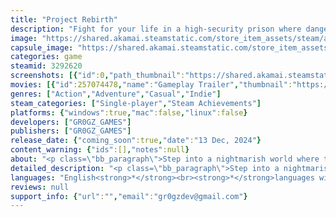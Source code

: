 ```yaml
---
title: "Project Rebirth"
description: "Fight for your life in a high-security prison where dangerous experiments have unleashed a deadly mutation. Solve puzzles, hide from a crazy doctor, and survive intense encounters as you attempt to escape this nightmare."
image: "https://shared.akamai.steamstatic.com/store_item_assets/steam/apps/3292620/header.jpg?t=1731867306"
capsule_image: "https://shared.akamai.steamstatic.com/store_item_assets/steam/apps/3292620/ede7f7c9a0ff7658d9fc28d64af36326cc81e869/capsule_231x87.jpg?t=1731867306"
categories: game
steamid: 3292620
screenshots: [{"id":0,"path_thumbnail":"https://shared.akamai.steamstatic.com/store_item_assets/steam/apps/3292620/ss_58080b9be222f65ebf725cdced787fad1bb5d548.600x338.jpg?t=1731867306","path_full":"https://shared.akamai.steamstatic.com/store_item_assets/steam/apps/3292620/ss_58080b9be222f65ebf725cdced787fad1bb5d548.1920x1080.jpg?t=1731867306"},{"id":1,"path_thumbnail":"https://shared.akamai.steamstatic.com/store_item_assets/steam/apps/3292620/ss_b5f121cf282b7e299a1ef5fd9af4b00d398f367f.600x338.jpg?t=1731867306","path_full":"https://shared.akamai.steamstatic.com/store_item_assets/steam/apps/3292620/ss_b5f121cf282b7e299a1ef5fd9af4b00d398f367f.1920x1080.jpg?t=1731867306"},{"id":2,"path_thumbnail":"https://shared.akamai.steamstatic.com/store_item_assets/steam/apps/3292620/ss_db76e889687247f031247bfb515ab8678b74fb7e.600x338.jpg?t=1731867306","path_full":"https://shared.akamai.steamstatic.com/store_item_assets/steam/apps/3292620/ss_db76e889687247f031247bfb515ab8678b74fb7e.1920x1080.jpg?t=1731867306"},{"id":3,"path_thumbnail":"https://shared.akamai.steamstatic.com/store_item_assets/steam/apps/3292620/ss_201fb0a34e0a1c1bf132ae2e3d5401c756fd9dca.600x338.jpg?t=1731867306","path_full":"https://shared.akamai.steamstatic.com/store_item_assets/steam/apps/3292620/ss_201fb0a34e0a1c1bf132ae2e3d5401c756fd9dca.1920x1080.jpg?t=1731867306"},{"id":4,"path_thumbnail":"https://shared.akamai.steamstatic.com/store_item_assets/steam/apps/3292620/ss_728a2ba42b8ae57e8a1d5c31587710f7c951e7db.600x338.jpg?t=1731867306","path_full":"https://shared.akamai.steamstatic.com/store_item_assets/steam/apps/3292620/ss_728a2ba42b8ae57e8a1d5c31587710f7c951e7db.1920x1080.jpg?t=1731867306"},{"id":5,"path_thumbnail":"https://shared.akamai.steamstatic.com/store_item_assets/steam/apps/3292620/ss_58ffb86580f80ed149c3d1af19ddffd27ddac04f.600x338.jpg?t=1731867306","path_full":"https://shared.akamai.steamstatic.com/store_item_assets/steam/apps/3292620/ss_58ffb86580f80ed149c3d1af19ddffd27ddac04f.1920x1080.jpg?t=1731867306"},{"id":6,"path_thumbnail":"https://shared.akamai.steamstatic.com/store_item_assets/steam/apps/3292620/ss_3163c2f161f16fcc4aac62327749fd9df09e81e4.600x338.jpg?t=1731867306","path_full":"https://shared.akamai.steamstatic.com/store_item_assets/steam/apps/3292620/ss_3163c2f161f16fcc4aac62327749fd9df09e81e4.1920x1080.jpg?t=1731867306"},{"id":7,"path_thumbnail":"https://shared.akamai.steamstatic.com/store_item_assets/steam/apps/3292620/ss_93d3b41c12db9a29aac4e7bce0583b0cfdb80758.600x338.jpg?t=1731867306","path_full":"https://shared.akamai.steamstatic.com/store_item_assets/steam/apps/3292620/ss_93d3b41c12db9a29aac4e7bce0583b0cfdb80758.1920x1080.jpg?t=1731867306"},{"id":8,"path_thumbnail":"https://shared.akamai.steamstatic.com/store_item_assets/steam/apps/3292620/ss_9a791d747d50689439be98a7c8eefaa5ec89ba8c.600x338.jpg?t=1731867306","path_full":"https://shared.akamai.steamstatic.com/store_item_assets/steam/apps/3292620/ss_9a791d747d50689439be98a7c8eefaa5ec89ba8c.1920x1080.jpg?t=1731867306"}]
movies: [{"id":257074478,"name":"Gameplay Trailer","thumbnail":"https://shared.akamai.steamstatic.com/store_item_assets/steam/apps/257074478/b5f121cf282b7e299a1ef5fd9af4b00d398f367f/movie_600x337.jpg?t=1731866811","webm":{"480":"http://video.akamai.steamstatic.com/store_trailers/257074478/movie480_vp9.webm?t=1731866811","max":"http://video.akamai.steamstatic.com/store_trailers/257074478/movie_max_vp9.webm?t=1731866811"},"mp4":{"480":"http://video.akamai.steamstatic.com/store_trailers/257074478/movie480.mp4?t=1731866811","max":"http://video.akamai.steamstatic.com/store_trailers/257074478/movie_max.mp4?t=1731866811"},"highlight":true}]
genres: ["Action","Adventure","Casual","Indie"]
steam_categories: ["Single-player","Steam Achievements"]
platforms: {"windows":true,"mac":false,"linux":false}
developers: ["GR0GZ_GAMES"]
publishers: ["GR0GZ_GAMES"]
release_date: {"coming_soon":true,"date":"13 Dec, 2024"}
content_warning: {"ids":[],"notes":null}
about: "<p class=\"bb_paragraph\">Step into a nightmarish world where the boundaries of humanity have been shattered. In this first-person survival horror experience, you are a wrongly accused prisoner trapped in a high-security prison. Behind these bars, the government has conducted sinister, illegal experiments that have unleashed a deadly disease, turning inmates into mutated zombies.</p><p class=\"bb_paragraph\">Explore the dark corridors of the prison as you uncover the chilling secrets hidden within. Solve challenging puzzles to progress and gather crucial resources to survive. You must remain vigilant as you hide from the bloodthirsty doctor, whose obsession with his experiments makes him a continuous threat.</p><p class=\"bb_paragraph\"></p><p class=\"bb_paragraph\"><strong>Key Features:</strong></p><ul class=\"bb_ul\"><li><p class=\"bb_paragraph\">Intense survival horror gameplay with a gripping narrative</p></li><li><p class=\"bb_paragraph\">Challenging puzzles that will test your cleverness</p></li><li><p class=\"bb_paragraph\">A horror atmosphere filled with suspense at every corner</p></li><li><p class=\"bb_paragraph\">Scary encounters at any moment</p></li><li><p class=\"bb_paragraph\">A rich storyline that reveals the dark truths of Project Rebirth</p></li></ul><p class=\"bb_paragraph\"></p><p class=\"bb_paragraph\">Will you have the courage to uncover the truth behind the government’s twisted experiments before it’s too late?</p><p class=\"bb_paragraph\"></p><p class=\"bb_paragraph\"><strong>Warning:</strong></p><p class=\"bb_paragraph\">This game contains flashing lights and jumpscares. Player discretion is advised.</p>"
detailed_description: "<p class=\"bb_paragraph\">Step into a nightmarish world where the boundaries of humanity have been shattered. In this first-person survival horror experience, you are a wrongly accused prisoner trapped in a high-security prison. Behind these bars, the government has conducted sinister, illegal experiments that have unleashed a deadly disease, turning inmates into mutated zombies.</p><p class=\"bb_paragraph\">Explore the dark corridors of the prison as you uncover the chilling secrets hidden within. Solve challenging puzzles to progress and gather crucial resources to survive. You must remain vigilant as you hide from the bloodthirsty doctor, whose obsession with his experiments makes him a continuous threat.</p><p class=\"bb_paragraph\"></p><p class=\"bb_paragraph\"><strong>Key Features:</strong></p><ul class=\"bb_ul\"><li><p class=\"bb_paragraph\">Intense survival horror gameplay with a gripping narrative</p></li><li><p class=\"bb_paragraph\">Challenging puzzles that will test your cleverness</p></li><li><p class=\"bb_paragraph\">A horror atmosphere filled with suspense at every corner</p></li><li><p class=\"bb_paragraph\">Scary encounters at any moment</p></li><li><p class=\"bb_paragraph\">A rich storyline that reveals the dark truths of Project Rebirth</p></li></ul><p class=\"bb_paragraph\"></p><p class=\"bb_paragraph\">Will you have the courage to uncover the truth behind the government’s twisted experiments before it’s too late?</p><p class=\"bb_paragraph\"></p><p class=\"bb_paragraph\"><strong>Warning:</strong></p><p class=\"bb_paragraph\">This game contains flashing lights and jumpscares. Player discretion is advised.</p>"
languages: "English<strong>*</strong><br><strong>*</strong>languages with full audio support"
reviews: null
support_info: {"url":"","email":"gr0gzdev@gmail.com"}
---
```


